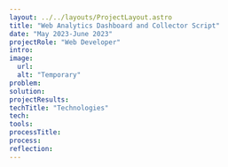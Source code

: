 ```yaml
---
layout: ../../layouts/ProjectLayout.astro
title: "Web Analytics Dashboard and Collector Script"
date: "May 2023-June 2023"
projectRole: "Web Developer"
intro:
image:
  url:
  alt: "Temporary"
problem:
solution:
projectResults:
techTitle: "Technologies"
tech:
tools:
processTitle:
process:
reflection:
---
```

